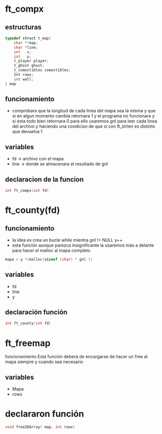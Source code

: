 # ft_compx
## estructuras
```C
typedef struct t_map{
	char **map;
	char *line;
	int   x;
	int   y;
	t_player player;
	t_ghost ghost;
	t_comestibles comestibles;
	Int rows;
	int wall;
} map

```


## funcionamiento
- comprobara que la longitud de cada linea del mapa sea la misma y que si en algun momento cambia retornara 1 y el programa no funcionara y si esta todo bien retornara 0 para ello usaremos gnl para leer cada linea del archivo y haciendo una condicion de que si con ft_strlen es distinto que devuelva 1
## variables
- fd -> archivo con el mapa
-  line -> donde se almacenara el resultado de gnl
## declaracion de la funcion
```C
int ft_compx(int fd)
```

# ft_county(fd)
## funcionamiento
- la idea es crea un bucle while mientra gnl != NULL y++
- esta función aunque parezca insignificante la usaremos más a delante para hacer el malloc al mapa completo
```C
mapa = y *(malloc(sizeof (char) * gnl ))
```
## variables
- fd
- line
- y
## declaración función
```C
int ft_county(int fd)
```

# ft_freemap
 funcionamiento
Esta función deberá de encargarse de hacer un free al mapa siempre y cuando sea necesario
## variables
- Mapa
- rows
# declararon función
```C
void free2DArray( map, int rows)
```



